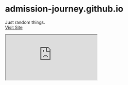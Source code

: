# admission-journey.github.io
Just random things.<br>
<a href="https://shahriar-seam.github.io/admission-journey/">Visit Site</a>

<iframe src="https://docs.google.com/spreadsheets/d/e/2PACX-1vQkwtdvDNbjqTgADJuEv5ofMdbIhsFODJNN87o3qT0HGXonretN-lM0Omd70dJn7w6HVneIRfW_iilC/pubhtml?widget=true&amp;headers=false"></iframe>
